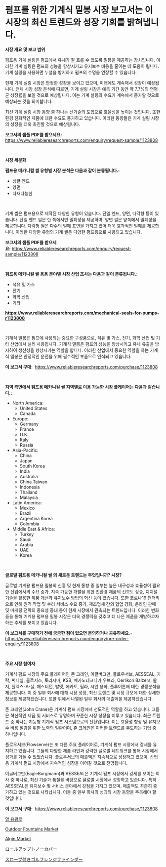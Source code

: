 <p><h1>펌프를 위한 기계식 밀봉 시장 보고서는 이 시장의 최신 트렌드와 성장 기회를 밝혀냅니다.</h1></p><p><strong>시장 개요 및 보고 범위</strong></p>
<p><p>펌프용 기계 실링은 펌프에서 유체가 잘 흐를 수 있도록 밀봉을 제공하는 장치입니다. 이러한 기계 실링은 펌프의 성능을 향상시키고 유지보수 비용을 줄이는 데 도움이 됩니다. 기계 실링을 사용하면 누설을 방지하고 펌프의 수명을 연장할 수 있습니다.</p><p>현재 기계 실링 시장은 안정한 성장을 보이고 있으며, 미래에도 계속해서 성장이 예상됩니다. 전체 시장 성장 분석에 따르면, 기계 실링 시장은 예측 기간 동안 약 7.7%의 연평균 성장률을 보일 것으로 예상됩니다. 이는 기계 실링의 수요가 계속해서 증가할 것으로 예상되는 것을 의미합니다.</p><p>최신 기계 실링 시장 동향 중 하나는 신기술의 도입으로 효율성을 높이는 것입니다. 또한 환경 친화적인 제품에 대한 수요도 증가하고 있습니다. 이러한 동향들은 기계 실링 시장의 성장을 더욱 촉진할 것으로 예상됩니다.</p></p>
<p><strong>보고서의 샘플 PDF를 받으세요:</strong> <a href="https://www.reliableresearchreports.com/enquiry/request-sample/1123808">https://www.reliableresearchreports.com/enquiry/request-sample/1123808</a></p>
<p>&nbsp;</p>
<p><strong>시장 세분화</strong></p>
<p><strong>펌프용 메카니컬 씰 유형별 시장 분석은 다음과 같이 분류됩니다.:</strong></p>
<p><ul><li>싱글 엔드</li><li>양면</li><li>다재다능한</li></ul></p>
<p>&nbsp;</p>
<p><p>기계 씰은 펌프용으로 제작된 다양한 유형이 있습니다. 단일 엔드, 양면, 다각형 등이 있습니다. 단일 엔드 씰은 한 쪽에서만 밀폐성을 제공하며, 양면 씰은 양쪽에서 밀폐성을 제공합니다. 다각형 씰은 다수의 밀폐 표면을 가지고 있어 더욱 효과적인 밀폐를 제공합니다. 이러한 다양한 유형의 기계 씰은 다양한 펌프용으로 사용되고 있습니다.</p></p>
<p><strong>보고서의 샘플 PDF를 받으세요:</strong>&nbsp;<a href="https://www.reliableresearchreports.com/enquiry/request-sample/1123808">https://www.reliableresearchreports.com/enquiry/request-sample/1123808</a></p>
<p>&nbsp;</p>
<p><strong> 펌프용 메카니컬 씰 응용 분야별 시장 산업 조사는 다음과 같이 분류됩니다.:</strong></p>
<p><ul><li>석유 및 가스</li><li>전기</li><li>화학 산업</li><li>기타</li></ul></p>
<p><strong><a href="https://www.reliableresearchreports.com/mechanical-seals-for-pumps-r1123808">https://www.reliableresearchreports.com/mechanical-seals-for-pumps-r1123808</a></strong></p>
<p>&nbsp;</p>
<p><p>기계식 밀봉은 펌프에 사용되는 중요한 구성품으로, 석유 및 가스, 전기, 화학 산업 및 기타 산업에서 널리 사용됩니다. 기계식 밀봉은 펌프의 성능을 향상시키고 유체 유출을 방지하여 생산성을 향상시키는 역할을 합니다. 이러한 산업에서 중요한 역할을 하는 기계식 밀봉은 안정적인 운전을 위해 필수적인 부품으로 인식되고 있습니다.</p></p>
<p><strong>이 보고서 구매:</strong>&nbsp; <a href="https://www.reliableresearchreports.com/purchase/1123808">https://www.reliableresearchreports.com/purchase/1123808</a></p>
<p>&nbsp;</p>
<p><strong>지역 측면에서 펌프용 메카니컬 씰 지역별로 이용 가능한 시장 플레이어는 다음과 같습니다.:</strong></p>
<p><ul>
    <li>
        North America:
        <ul>
            <li>United States</li>
            <li>Canada</li>
        </ul>
    </li>
    <li>
        Europe:
        <ul>
            <li>Germany</li>
            <li>France</li>
            <li>U.K.</li>
            <li>Italy</li>
            <li>Russia</li>
        </ul>
    </li>
    <li>
        Asia-Pacific:
        <ul>
            <li>China</li>
            <li>Japan</li>
            <li>South Korea</li>
            <li>India</li>
            <li>Australia</li>
            <li>China Taiwan</li>
            <li>Indonesia</li>
            <li>Thailand</li>
            <li>Malaysia</li>
        </ul>
    </li>
    <li>
        Latin America:
        <ul>
            <li>Mexico</li>
            <li>Brazil</li>
            <li>Argentina Korea</li>
            <li>Colombia</li>
        </ul>
    </li>
    <li>
        Middle East & Africa:
        <ul>
            <li>Turkey</li>
            <li>Saudi</li>
            <li>Arabia</li>
            <li>UAE</li>
            <li>Korea</li>
        </ul>
    </li>
    </ul></p>
<p>&nbsp;</p>
<p><strong>글로벌 펌프용 메카니컬 씰 의 새로운 트렌드는 무엇입니까? 시장?</strong></p>
<p><p>글로벌 기계용 펌프용 밀봉의 신흥 및 현재 동향 중 일부는 높은 내구성과 효율성이 필요한 산업에서의 수요 증가, 지속 가능한 개발을 위한 친환경 제품의 선호도 상승, 디지털 기술을 활용한 제품 개선과 유지보수 방법의 혁신 등이 있습니다. 또한 코로나19 팬더믹으로 인해 원격 작업 및 수리 서비스 수요 증가, 제조업체 간의 협업 강화, 온라인 판매 및 마케팅 전략의 중요성 증대 등이 현재 시장에서 관측되는 트렌드입니다. 이러한 변화들을 통해 기계용 펌프용 밀봉 시장은 더욱 경쟁력을 갖추고 더 나은 제품을 개발하고자 하는 추세를 보이고 있습니다.</p></p>
<p><strong>이 보고서를 구매하기 전에 궁금한 점이 있으면 문의하거나 공유하세요.</strong>- <a href="https://www.reliableresearchreports.com/enquiry/pre-order-enquiry/1123808">https://www.reliableresearchreports.com/enquiry/pre-order-enquiry/1123808</a></p>
<p>&nbsp;</p>
<p><strong>주요 시장 참여자</strong></p>
<p><p>기계식 펌프 시장의 주요 플레이어인 존 크레인, 이글버그만, 플로우서브, AESSEAL, 가락, 써니실, 콜로서스, 토리시마, KSB, 메카노테크니카 우브라, Oerlikon Balzers, 쑬저, 플렉스-A-실, 체스터턴, 발멧, 에카토, 필라, 시안 용화, 플루이튼에 대한 경쟁분석을 제공합니다. 이 중 일부 회사에 대해 시장 성장, 최신 트렌드 및 시장 규모에 대한 상세한 정보를 제공하겠습니다. 또한 위에서 나열된 일부 회사의 매출액을 제공하겠습니다. </p><p>존 크레인(John Crane)은 기계식 펌프 시장에서 선도적인 역할을 하고 있습니다. 그들은 혁신적인 제품 및 서비스로 유명하며 꾸준한 시장 성장을 이루고 있습니다. 최근 트렌드 중 하나는 지능형 기계식 펌프 시스템으로의 전환입니다. 이는 효율성 향상 및 유지보수 비용 절감을 위한 노력의 일환이며, 존 크레인은 이러한 트렌드를 주도하는 기업 중 하나입니다.</p><p>플로우서브(Flowserve)는 또 다른 주요 플레이어로, 기계식 펌프 시장에서 강세를 유지하고 있습니다. 그들의 다양한 제품 라인과 강력한 글로벌 네트워크를 통해 시장에서 성과를 거둘 수 있었습니다. 플로우서브의 매출액은 지속적으로 성장하고 있으며, 산업용 기계식 펌프 시장에서 지속적인 성장을 이어갈 것으로 전망됩니다. </p><p>이글버그만(EagleBurgmann)과 AESSEAL은 기계식 펌프 시장에서 강세를 보이는 회사 중 하나로, 최신 기술과 품질을 바탕으로 글로벌 시장에서 성장하고 있습니다. 특히 AESSEAL은 유지보수 및 서비스 분야에서 강점을 가지고 있으며, 매출액도 꾸준히 증가하고 있는 것으로 나타납니다. 이들 중 일부 회사의 성과와 시장 동향을 주목해야 할 것입니다.</p></p>
<p><strong>이 보고서 구매:</strong>&nbsp;&nbsp;<a href="https://www.reliableresearchreports.com/purchase/1123808">https://www.reliableresearchreports.com/purchase/1123808</a></p>
<p><p><a href="https://github.com/CliftonFisher9067/Market-Research-Report-List-1/blob/main/758959424489.md">열 용광로</a></p><p><a href="https://github.com/dx0328/Market-Research-Report-List-2/blob/main/outdoor-fountains-market.md">Outdoor Fountains Market</a></p><p><a href="https://issuu.com/reportprime-2/docs/algin-market-size-2030.pptx">Algin Market</a></p><p><a href="https://github.com/ReganWisoky2023/Market-Research-Report-List-1/blob/main/281696826396.md">ロールアップトノーカバー</a></p><p><a href="https://github.com/cbigkbh02719/Market-Research-Report-List-1/blob/main/119206926395.md">スロープ付きゴルフレンジファインダー</a></p></p>